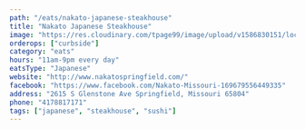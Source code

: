 ```yaml
---
path: "/eats/nakato-japanese-steakhouse"
title: "Nakato Japanese Steakhouse"
image: "https://res.cloudinary.com/tpage99/image/upload/v1586830151/local417eats/local417eatslogo.png"
orderops: ["curbside"]
category: "eats"
hours: "11am-9pm every day"
eatsType: "Japanese"
website: "http://www.nakatospringfield.com/"
facebook: "https://www.facebook.com/Nakato-Missouri-169679556449335"
address: "2615 S Glenstone Ave Springfield, Missouri 65804"
phone: "4178817171"
tags: ["japanese", "steakhouse", "sushi"]
---
```

